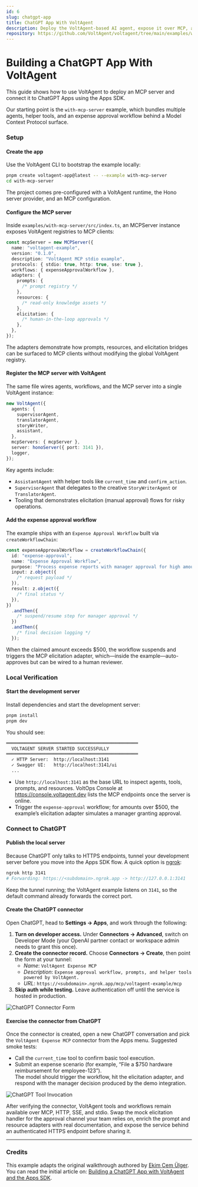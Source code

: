 ```yaml
---
id: 6
slug: chatgpt-app
title: ChatGPT App With VoltAgent
description: Deploy the VoltAgent-based AI agent, expose it over MCP, and connect it to ChatGPT Apps.
repository: https://github.com/VoltAgent/voltagent/tree/main/examples/with-mcp-server
---
```


# Building a ChatGPT App With VoltAgent

This guide shows how to use VoltAgent to deploy an MCP server and connect it to ChatGPT Apps using the Apps SDK.

Our starting point is the `with-mcp-server` example, which bundles multiple agents, helper tools, and an expense approval workflow behind a Model Context Protocol surface.

### Setup

#### Create the app

Use the VoltAgent CLI to bootstrap the example locally:

```bash
pnpm create voltagent-app@latest -- --example with-mcp-server
cd with-mcp-server
```

The project comes pre-configured with a VoltAgent runtime, the Hono server provider, and an MCP configuration.

#### Configure the MCP server

Inside `examples/with-mcp-server/src/index.ts`, an MCPServer instance exposes VoltAgent registries to MCP clients:

```typescript
const mcpServer = new MCPServer({
  name: "voltagent-example",
  version: "0.1.0",
  description: "VoltAgent MCP stdio example",
  protocols: { stdio: true, http: true, sse: true },
  workflows: { expenseApprovalWorkflow },
  adapters: {
    prompts: {
      /* prompt registry */
    },
    resources: {
      /* read-only knowledge assets */
    },
    elicitation: {
      /* human-in-the-loop approvals */
    },
  },
});
```

The adapters demonstrate how prompts, resources, and elicitation bridges can be surfaced to MCP clients without modifying the global VoltAgent registry.

#### Register the MCP server with VoltAgent

The same file wires agents, workflows, and the MCP server into a single VoltAgent instance:

```typescript
new VoltAgent({
  agents: {
    supervisorAgent,
    translatorAgent,
    storyWriter,
    assistant,
  },
  mcpServers: { mcpServer },
  server: honoServer({ port: 3141 }),
  logger,
});
```

Key agents include:

- `AssistantAgent` with helper tools like `current_time` and `confirm_action`.
- `SupervisorAgent` that delegates to the creative `StoryWriterAgent` or `TranslatorAgent`.
- Tooling that demonstrates elicitation (manual approval) flows for risky operations.

#### Add the expense approval workflow

The example ships with an `Expense Approval Workflow` built via `createWorkflowChain`:

```typescript
const expenseApprovalWorkflow = createWorkflowChain({
  id: "expense-approval",
  name: "Expense Approval Workflow",
  purpose: "Process expense reports with manager approval for high amounts",
  input: z.object({
    /* request payload */
  }),
  result: z.object({
    /* final status */
  }),
})
  .andThen({
    /* suspend/resume step for manager approval */
  })
  .andThen({
    /* final decision logging */
  });
```

When the claimed amount exceeds $500, the workflow suspends and triggers the MCP elicitation adapter, which—inside the example—auto-approves but can be wired to a human reviewer.

### Local Verification

#### Start the development server

Install dependencies and start the development server:

```bash
pnpm install
pnpm dev
```

You should see:

```bash
══════════════════════════════════════════════════
  VOLTAGENT SERVER STARTED SUCCESSFULLY
══════════════════════════════════════════════════
  ✓ HTTP Server:  http://localhost:3141
  ✓ Swagger UI:   http://localhost:3141/ui
  ...
```

- Use `http://localhost:3141` as the base URL to inspect agents, tools, prompts, and resources. VoltOps Console at https://console.voltagent.dev lists the MCP endpoints once the server is online.
- Trigger the `expense-approval` workflow; for amounts over $500, the example’s elicitation adapter simulates a manager granting approval.

### Connect to ChatGPT

#### Publish the local server

Because ChatGPT only talks to HTTPS endpoints, tunnel your development server before you move into the Apps SDK flow. A quick option is [ngrok](https://ngrok.com):

```bash
ngrok http 3141
# Forwarding: https://<subdomain>.ngrok.app -> http://127.0.0.1:3141
```

Keep the tunnel running; the VoltAgent example listens on `3141`, so the default command already forwards the correct port.

#### Create the ChatGPT connector

Open ChatGPT, head to **Settings → Apps**, and work through the following:

1. **Turn on developer access.** Under **Connectors → Advanced**, switch on Developer Mode (your OpenAI partner contact or workspace admin needs to grant this once).
2. **Create the connector record.** Choose **Connectors → Create**, then point the form at your tunnel:
   - _Name_: `VoltAgent Expense MCP`
   - _Description_: `Expense approval workflow, prompts, and helper tools powered by VoltAgent.`
   - _URL_: `https://<subdomain>.ngrok.app/mcp/voltagent-example/mcp`
3. **Skip auth while testing.** Leave authentication off until the service is hosted in production.

![ChatGPT Connector Form](https://cdn.voltagent.dev/website/examples/mcp-chatgpt/7-mcp.webp)

#### Exercise the connector from ChatGPT

Once the connector is created, open a new ChatGPT conversation and pick the `VoltAgent Expense MCP` connector from the Apps menu. Suggested smoke tests:

- Call the `current_time` tool to confirm basic tool execution.
- Submit an expense scenario (for example, “File a $750 hardware reimbursement for employee-123”).  
  The model should trigger the workflow, hit the elicitation adapter, and respond with the manager decision produced by the demo integration.

![ChatGPT Tool Invocation](https://cdn.voltagent.dev/website/examples/mcp-chatgpt/2.verify.webp)

After verifying the connector, VoltAgent tools and workflows remain available over MCP, HTTP, SSE, and stdio. Swap the mock elicitation handler for the approval channel your team relies on, enrich the prompt and resource adapters with real documentation, and expose the service behind an authenticated HTTPS endpoint before sharing it.

---

### Credits

This example adapts the original walkthrough authored by [Ekim Cem Ülger](https://www.linkedin.com/in/ekimcem/). You can read the initial article on: [Building a ChatGPT App with VoltAgent and the Apps SDK](https://dev.to/ekimcem/building-a-chatgpt-app-with-voltagent-and-the-apps-sdk-4j21).
